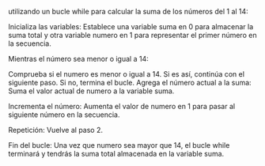  utilizando un bucle while para calcular la suma de los números del 1 al 14:

Inicializa las variables: Establece una variable suma en 0 para almacenar la suma total y otra variable numero en 1 para representar el primer número en la secuencia.

Mientras el número sea menor o igual a 14:

Comprueba si el numero es menor o igual a 14.
Si es así, continúa con el siguiente paso. Si no, termina el bucle.
Agrega el número actual a la suma: Suma el valor actual de numero a la variable suma.

Incrementa el número: Aumenta el valor de numero en 1 para pasar al siguiente número en la secuencia.

Repetición: Vuelve al paso 2.

Fin del bucle: Una vez que numero sea mayor que 14, el bucle while terminará y tendrás la suma total almacenada en la variable suma.
